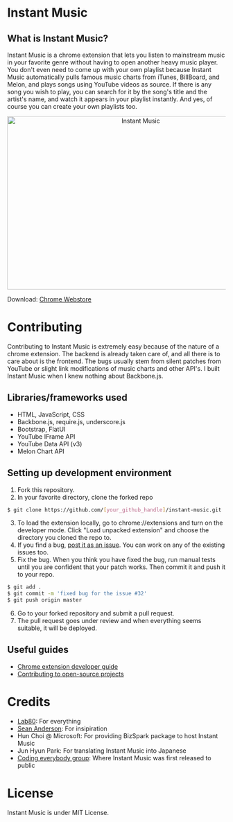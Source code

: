 Instant Music
=========

What is Instant Music?
-------------
Instant Music is a chrome extension that lets you listen to mainstream music in your favorite genre without having to open another heavy music player. You don't even need to come up with your own playlist because Instant Music automatically pulls famous music charts from iTunes, BillBoard, and Melon, and plays songs using YouTube videos as source. If there is any song you wish to play, you can search for it by the song's title and the artist's name, and watch it appears in your playlist instantly. And yes, of course you can create your own playlists too.

<div style="text-align:center"><a href="https://www.youtube.com/watch?v=CNTgTXFrTuY
" target="_blank"><img src="http://i.imgur.com/kttg6fJ.png" 
alt="Instant Music" width="600" height="400" /></a></div>

Download: [Chrome Webstore](https://chrome.google.com/webstore/detail/instant-music/ehebnoicojclpjjblbacdjmpjpkocmml)

Contributing
============

Contributing to Instant Music is extremely easy because of the nature of a chrome extension. The backend is already taken care of, and all there is to care about is the frontend. The bugs usually stem from silent patches from YouTube or slight link modifications of music charts and other API's. I built Instant Music when I knew nothing about Backbone.js.

Libraries/frameworks used
------
* HTML, JavaScript, CSS
* Backbone.js, require.js, underscore.js
* Bootstrap, FlatUI
* YouTube IFrame API
* YouTube Data API (v3)
* Melon Chart API

Setting up development environment
-------------
1. Fork this repository.
2. In your favorite directory, clone the forked repo

  ```sh
  $ git clone https://github.com/[your_github_handle]/instant-music.git
  ```

3. To load the extension locally, go to chrome://extensions and turn on the developer mode. Click "Load unpacked extension" and choose the directory you cloned the repo to.
4. If you find a bug, [post it as an issue](https://github.com/woniesong92/instant-music/issues/new). You can work on any of the existing issues too.
5. Fix the bug. When you think you have fixed the bug, run manual tests until you are confident that your patch works. Then commit it and push it to your repo.

  ```sh
  $ git add .
  $ git commit -m 'fixed bug for the issue #32'
  $ git push origin master
  ```

6. Go to your forked repository and submit a pull request.
7. The pull request goes under review and when everything seems suitable, it will be deployed.

Useful guides
-------
* [Chrome extension developer guide](https://developer.chrome.com/extensions)
* [Contributing to open-source projects](https://guides.github.com/activities/contributing-to-open-source/)

Credits
============
* [Lab80](http://lab80.co/): For everything
* [Sean Anderson](https://streamus.com/#about): For insipiration
* Hun Choi @ Microsoft: For providing BizSpark package to host Instant Music
* Jun Hyun Park: For translating Instant Music into Japanese
* [Coding everybody group](https://www.facebook.com/groups/codingeverybody/): Where Instant Music was first released to public

License
=========
Instant Music is under MIT License.
